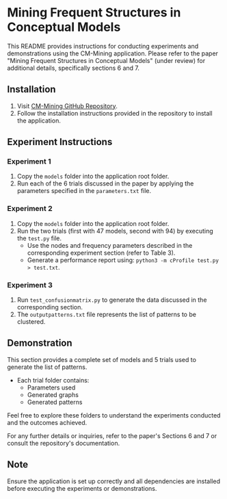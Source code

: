 # Mining Frequent Structures in Conceptual Models

This README provides instructions for conducting experiments and demonstrations using the CM-Mining application. Please refer to the paper "Mining Frequent Structures in Conceptual Models" (under review) for additional details, specifically sections 6 and 7.

## Installation

1. Visit [CM-Mining GitHub Repository](https://github.com/unibz-core/CM-Mining).
2. Follow the installation instructions provided in the repository to install the application.

## Experiment Instructions

### Experiment 1

1. Copy the `models` folder into the application root folder.
2. Run each of the 6 trials discussed in the paper by applying the parameters specified in the `parameters.txt` file.

### Experiment 2

1. Copy the `models` folder into the application root folder.
2. Run the two trials (first with 47 models, second with 94) by executing the `test.py` file.
   - Use the nodes and frequency parameters described in the corresponding experiment section (refer to Table 3).
   - Generate a performance report using: `python3 -m cProfile test.py > test.txt`.

### Experiment 3

1. Run `test_confusionmatrix.py` to generate the data discussed in the corresponding section.
2. The `outputpatterns.txt` file represents the list of patterns to be clustered.

## Demonstration

This section provides a complete set of models and 5 trials used to generate the list of patterns.

- Each trial folder contains:
  - Parameters used
  - Generated graphs
  - Generated patterns

Feel free to explore these folders to understand the experiments conducted and the outcomes achieved.

For any further details or inquiries, refer to the paper's Sections 6 and 7 or consult the repository's documentation.

## Note

Ensure the application is set up correctly and all dependencies are installed before executing the experiments or demonstrations.

